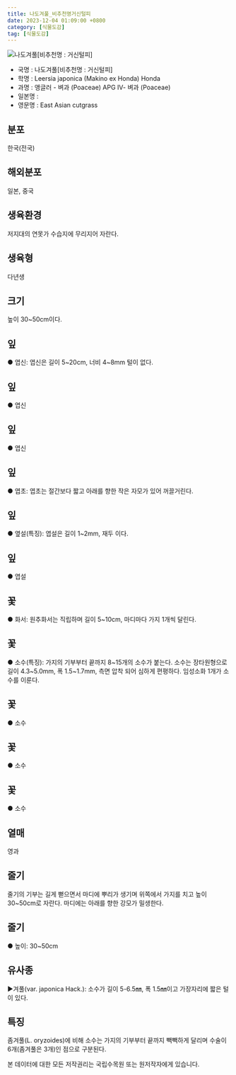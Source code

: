 ```yaml
---
title: 나도겨풀_비추천명거신털피
date: 2023-12-04 01:09:00 +0800
category: [식물도감]
tag: [식물도감]
---
```




![나도겨풀[비추천명 : 거신털피]](/fileUpload/plants/basic/Gramineae/Leersia/14540/1_th2.JPG)
- 국명 : 나도겨풀[비추천명 : 거신털피]
- 학명 : Leersia japonica (Makino ex Honda) Honda
- 과명 : 앵글러 - 벼과 (Poaceae) APG Ⅳ- 벼과 (Poaceae)
- 일본명 : 
- 영문명 : East Asian cutgrass


## 분포
한국(전국)
## 해외분포
일본, 중국
## 생육환경
저지대의 연못가 수습지에 무리지어 자란다.
## 생육형
다년생
## 크기
높이 30~50cm이다.
## 잎
● 엽신: 엽신은 길이 5~20cm, 너비 4~8mm 털이 없다.
## 잎
● 엽신
## 잎
● 엽신
## 잎
● 엽초: 엽초는 절간보다 짧고 아래를 향한 작은 자모가 있어 꺼끌거린다.
## 잎
● 옆설(특징): 엽설은 길이 1~2mm, 재두 이다.
## 잎
● 엽설
## 꽃
● 화서: 원추화서는 직립하며 길이 5~10cm, 마디마다 가지 1개씩 달린다.
## 꽃
● 소수(특징): 가지의 기부부터 끝까지 8~15개의 소수가 붙는다. 소수는 장타원형으로 길이 4.3~5.0mm, 폭 1.5~1.7mm, 측면 압착 되어 심하게 편평하다. 임성소화 1개가 소수를 이룬다.
## 꽃
● 소수
## 꽃
● 소수
## 꽃
● 소수
## 열매
영과
## 줄기
줄기의 기부는 길게 뻗으면서 마디에 뿌리가 생기며 위쪽에서 가지를 치고 높이 30~50cm로 자란다. 마디에는 아래를 향한 강모가 밀생한다.
## 줄기
● 높이: 30~50cm
## 유사종
▶겨풀(var. japonica Hack.): 소수가 길이 5-6.5㎜, 폭 1.5㎜이고 가장자리에 짧은 털이 있다.
## 특징
좀겨풀(L. oryzoides)에 비해 소수는 가지의 기부부터 끝까지 빽빽하게 달리며 수술이 6개(좀겨풀은 3개)인 점으로 구분된다.






본 데이터에 대한 모든 저작권리는 국립수목원 또는 원저작자에게 있습니다.
